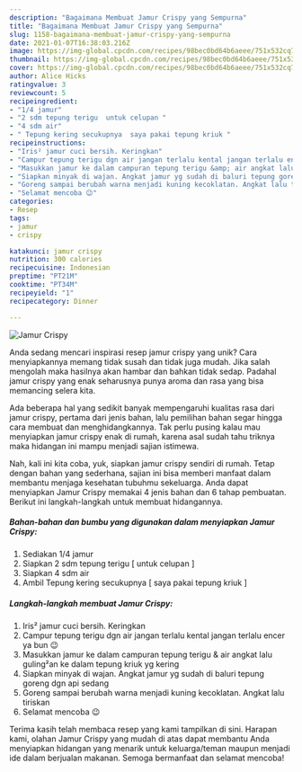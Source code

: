 ```yaml
---
description: "Bagaimana Membuat Jamur Crispy yang Sempurna"
title: "Bagaimana Membuat Jamur Crispy yang Sempurna"
slug: 1158-bagaimana-membuat-jamur-crispy-yang-sempurna
date: 2021-01-07T16:38:03.216Z
image: https://img-global.cpcdn.com/recipes/98bec0bd64b6aeee/751x532cq70/jamur-crispy-foto-resep-utama.jpg
thumbnail: https://img-global.cpcdn.com/recipes/98bec0bd64b6aeee/751x532cq70/jamur-crispy-foto-resep-utama.jpg
cover: https://img-global.cpcdn.com/recipes/98bec0bd64b6aeee/751x532cq70/jamur-crispy-foto-resep-utama.jpg
author: Alice Hicks
ratingvalue: 3
reviewcount: 5
recipeingredient:
- "1/4 jamur"
- "2 sdm tepung terigu  untuk celupan "
- "4 sdm air"
- " Tepung kering secukupnya  saya pakai tepung kriuk "
recipeinstructions:
- "Iris² jamur cuci bersih. Keringkan"
- "Campur tepung terigu dgn air jangan terlalu kental jangan terlalu encer ya bun 😉"
- "Masukkan jamur ke dalam campuran tepung terigu &amp; air angkat lalu guling²an ke dalam tepung kriuk yg kering"
- "Siapkan minyak di wajan. Angkat jamur yg sudah di baluri tepung goreng dgn api sedang"
- "Goreng sampai berubah warna menjadi kuning kecoklatan. Angkat lalu tiriskan"
- "Selamat mencoba 😉"
categories:
- Resep
tags:
- jamur
- crispy

katakunci: jamur crispy 
nutrition: 300 calories
recipecuisine: Indonesian
preptime: "PT21M"
cooktime: "PT34M"
recipeyield: "1"
recipecategory: Dinner

---
```



![Jamur Crispy](https://img-global.cpcdn.com/recipes/98bec0bd64b6aeee/751x532cq70/jamur-crispy-foto-resep-utama.jpg)

Anda sedang mencari inspirasi resep jamur crispy yang unik? Cara menyiapkannya memang tidak susah dan tidak juga mudah. Jika salah mengolah maka hasilnya akan hambar dan bahkan tidak sedap. Padahal jamur crispy yang enak seharusnya punya aroma dan rasa yang bisa memancing selera kita.



Ada beberapa hal yang sedikit banyak mempengaruhi kualitas rasa dari jamur crispy, pertama dari jenis bahan, lalu pemilihan bahan segar hingga cara membuat dan menghidangkannya. Tak perlu pusing kalau mau menyiapkan jamur crispy enak di rumah, karena asal sudah tahu triknya maka hidangan ini mampu menjadi sajian istimewa.


Nah, kali ini kita coba, yuk, siapkan jamur crispy sendiri di rumah. Tetap dengan bahan yang sederhana, sajian ini bisa memberi manfaat dalam membantu menjaga kesehatan tubuhmu sekeluarga. Anda dapat menyiapkan Jamur Crispy memakai 4 jenis bahan dan 6 tahap pembuatan. Berikut ini langkah-langkah untuk membuat hidangannya.

<!--inarticleads1-->

##### Bahan-bahan dan bumbu yang digunakan dalam menyiapkan Jamur Crispy:

1. Sediakan 1/4 jamur
1. Siapkan 2 sdm tepung terigu [ untuk celupan ]
1. Siapkan 4 sdm air
1. Ambil  Tepung kering secukupnya [ saya pakai tepung kriuk ]




<!--inarticleads2-->

##### Langkah-langkah membuat Jamur Crispy:

1. Iris² jamur cuci bersih. Keringkan
1. Campur tepung terigu dgn air jangan terlalu kental jangan terlalu encer ya bun 😉
1. Masukkan jamur ke dalam campuran tepung terigu &amp; air angkat lalu guling²an ke dalam tepung kriuk yg kering
1. Siapkan minyak di wajan. Angkat jamur yg sudah di baluri tepung goreng dgn api sedang
1. Goreng sampai berubah warna menjadi kuning kecoklatan. Angkat lalu tiriskan
1. Selamat mencoba 😉




Terima kasih telah membaca resep yang kami tampilkan di sini. Harapan kami, olahan Jamur Crispy yang mudah di atas dapat membantu Anda menyiapkan hidangan yang menarik untuk keluarga/teman maupun menjadi ide dalam berjualan makanan. Semoga bermanfaat dan selamat mencoba!
